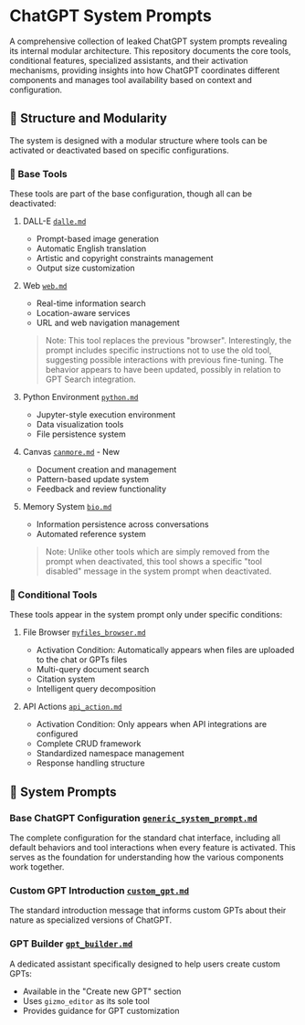 # ChatGPT System Prompts

A comprehensive collection of leaked ChatGPT system prompts revealing its internal modular architecture. This repository documents the core tools, conditional features, specialized assistants, and their activation mechanisms, providing insights into how ChatGPT coordinates different components and manages tool availability based on context and configuration.

## 🎯 Structure and Modularity

The system is designed with a modular structure where tools can be activated or deactivated based on specific configurations.

### 🔨 Base Tools

These tools are part of the base configuration, though all can be deactivated:

1. DALL-E [`dalle.md`](./dalle.md)
   - Prompt-based image generation
   - Automatic English translation
   - Artistic and copyright constraints management
   - Output size customization

2. Web [`web.md`](./web.md)
   - Real-time information search
   - Location-aware services
   - URL and web navigation management
   
   > Note: This tool replaces the previous "browser". Interestingly, the prompt includes specific instructions not to use the old tool, suggesting possible interactions with previous fine-tuning. The behavior appears to have been updated, possibly in relation to GPT Search integration.

3. Python Environment [`python.md`](./python.md)
   - Jupyter-style execution environment
   - Data visualization tools
   - File persistence system

4. Canvas [`canmore.md`](./canmore.md) - New
   - Document creation and management
   - Pattern-based update system
   - Feedback and review functionality

5. Memory System [`bio.md`](./bio.md)
   - Information persistence across conversations
   - Automated reference system

   > Note: Unlike other tools which are simply removed from the prompt when deactivated, this tool shows a specific "tool disabled" message in the system prompt when deactivated.

### 🔄 Conditional Tools

These tools appear in the system prompt only under specific conditions:

1. File Browser [`myfiles_browser.md`](./myfiles_browser.md)
   - Activation Condition: Automatically appears when files are uploaded to the chat or GPTs files
   - Multi-query document search
   - Citation system
   - Intelligent query decomposition

2. API Actions [`api_action.md`](./api_action.md)
   - Activation Condition: Only appears when API integrations are configured
   - Complete CRUD framework
   - Standardized namespace management
   - Response handling structure

## 📝 System Prompts

### Base ChatGPT Configuration [`generic_system_prompt.md`](./generic_system_prompt.md)
The complete configuration for the standard chat interface, including all default behaviors and tool interactions when every feature is activated. This serves as the foundation for understanding how the various components work together.

### Custom GPT Introduction [`custom_gpt.md`](./custom_gpt.md)
The standard introduction message that informs custom GPTs about their nature as specialized versions of ChatGPT.

### GPT Builder [`gpt_builder.md`](./gpt_builder.md)
A dedicated assistant specifically designed to help users create custom GPTs:
- Available in the "Create new GPT" section
- Uses `gizmo_editor` as its sole tool
- Provides guidance for GPT customization